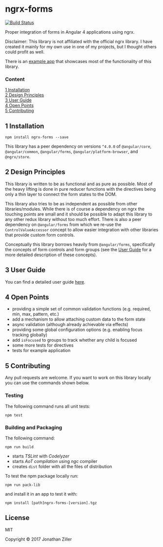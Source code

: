 # ngrx-forms

[![Build Status](https://travis-ci.org/MrWolfZ/ngrx-forms.svg?branch=master)](https://travis-ci.org/MrWolfZ/ngrx-forms)

Proper integration of forms in Angular 4 applications using ngrx.

Disclaimer: This library is not affiliated with the official ngrx library. I have created it mainly for my own use in one of my projects, but I thought others could profit as well.

There is an [example app](https://ngrx-forms-example-app.herokuapp.com/) that showcases most of the functionality of this library.

### Content
[1 Installation](#1-installation)  
[2 Design Principles](#2-design-principles)  
[3 User Guide](#3-user-guide)  
[4 Open Points](#4-open-points)  
[5 Contributing](#5-contributing)  

## 1 Installation
```Shell
npm install ngrx-forms --save
```

This library has a peer dependency on versions `^4.0.0` of `@angular/core`, `@angular/common`, `@angular/forms`, `@angular/platform-browser`, and `@ngrx/store`.

## 2 Design Principles
This library is written to be as functional and as pure as possible. Most of the heavy lifting is done in pure reducer functions with the directives being only a thin layer to connect the form states to the DOM.

This library also tries to be as independent as possible from other libraries/modules. While there is of course a dependency on ngrx the touching points are small and it should be possible to adapt this library to any other redux library without too much effort. There is also a peer dependency on `@angular/forms` from which we re-use the `ControlValueAccessor` concept to allow easier integration with other libraries that provide custom form controls.

Conceptually this library borrows heavily from `@angular/forms`, specifically the concepts of form controls and form groups (see the [User Guide](docs/USER_GUIDE.md) for a more detailed description of these concepts).

## 3 User Guide

You can find a detailed user guide [here](docs/USER_GUIDE.md).

## 4 Open Points

* providing a simple set of common validation functions (e.g. required, min, max, pattern, etc.)
* add a mechanism to allow attaching custom data to the form state
* async validation (although already achievable via effects)
* providing some global configuration options (e.g. enabling focus tracking globally)
* add `isFocused` to groups to track whether any child is focused
* some more tests for directives
* tests for example application

## 5 Contributing

Any pull requests are welcome. If you want to work on this library locally you can use the commands shown below.

### Testing
The following command runs all unit tests:
```Shell
npm test
```

### Building and Packaging
The following command:
```Shell
npm run build
```
- starts _TSLint_ with _Codelyzer_
- starts _AoT compilation_ using _ngc_ compiler
- creates `dist` folder with all the files of distribution

To test the npm package locally run:
```Shell
npm run pack-lib
```
and install it in an app to test it with:
```Shell
npm install [path]ngrx-forms-[version].tgz
```

<!--
### Documentation
To generate the documentation, this library uses [compodoc](https://github.com/compodoc/compodoc):
```Shell
npm run compodoc
npm run compodoc-serve
```
-->

## License
MIT

Copyright &copy; 2017 Jonathan Ziller

